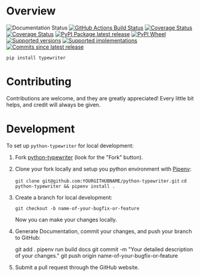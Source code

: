 # Overview

![Documentation Status](https://readthedocs.org/projects/python-typewriter/badge/?style=flat)
[![GitHub Actions Build Status](https://github.com/danphenderson/python-typewriter/actions/workflows/github-actions.yml/badge.svg)](https://github.com/danphenderson/python-typewriter/actions)
[![Coverage Status](https://coveralls.io/repos/danphenderson/python-typewriter/badge.svg?branch=main&service=github)](https://coveralls.io/r/danphenderson/python-typewriter)
[![Coverage Status](https://codecov.io/gh/danphenderson/python-typewriter/branch/main/graphs/badge.svg?branch=main)](https://codecov.io/github/danphenderson/python-typewriter)
[![PyPI Package latest release](https://img.shields.io/pypi/v/typewriter.svg)](https://pypi.org/project/typewriter)
[![PyPI Wheel](https://img.shields.io/pypi/wheel/typewriter.svg)](https://pypi.org/project/typewriter)
[![Supported versions](https://img.shields.io/pypi/pyversions/typewriter.svg)](https://pypi.org/project/typewriter)
[![Supported implementations](https://img.shields.io/pypi/implementation/typewriter.svg)](https://pypi.org/project/typewriter)
[![Commits since latest release](https://img.shields.io/github/commits-since/danphenderson/python-typewriter/v0.1.0.svg)](https://github.com/danphenderson/python-typewriter/compare/v0.1.0...main)



    pip install typewriter

# Contributing


Contributions are welcome, and they are greatly appreciated! Every
little bit helps, and credit will always be given.

# Development

To set up `python-typewriter` for local development:

1. Fork [python-typewriter](<https://github.com/danphenderson/python-typewriter>) (look for the "Fork" button).


2. Clone your fork locally and setup you python environment with [Pipenv](https://pipenv.pypa.io/en/latest/):

   `git clone git@github.com:YOURGITHUBNAME/python-typewriter.git`
   `cd python-typewriter && pipenv install .`

3. Create a branch for local development:

    `git checkout -b name-of-your-bugfix-or-feature`

   Now you can make your changes locally.

4. Generate Documentation, commit your changes, and push your branch to GitHub:

    git add .
    pipenv run build docs
    git commit -m "Your detailed description of your changes."
    git push origin name-of-your-bugfix-or-feature

5. Submit a pull request through the GitHub website.
